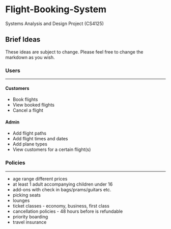 # Flight-Booking-System
Systems Analysis and Design Project (CS4125)

## Brief Ideas

These ideas are subject to change. Please feel free to change the markdown as you wish.  

### Users

***

#### Customers

- Book flights
- View booked flights
- Cancel a flight

#### Admin

- Add flight paths
- Add flight times and dates
- Add plane types
- View customers for a certain flight(s)

### Policies

***

- age range different prices
- at least 1 adult accompanying children under 16
- add-ons with check in bags/prams/guitars etc.
- picking seats
- lounges
- ticket classes - economy, business, first class
- cancellation policies - 48 hours before is refundable
- priority boarding
- travel insurance
